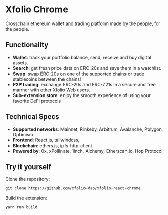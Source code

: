 # Xfolio Chrome

Crosschain ethereum wallet and trading platform made by the people, for the people.

## Functionality
* **Wallet**: track your portfolio balance, send, receive and buy digital assets.
* **Search**: get fresh price data on ERC-20s and save them in a watchlist.
* **Swap**: swap ERC-20s on one of the supported chains or trade stablecoins between the chains!
* **P2P trading**: exchange ERC-20s and ERC-721s in a secure and free manner with other Xfolio Web users.
* **Sub-extension store**: enjoy the smooth experience of using your favorite DeFi protocols

## Technical Specs
* **Supported networks**: Mainnet, Rinkeby, Arbitrum, Avalanche, Polygon, Optimism
* **Frontend**: React.js, tailwindcss, 
* **Blockchain**: ethers.js, ipfs-http-client
* **Powered by**: 0x, xPollinate, 1inch, Alchemy, Etherscan.io, Hop Protocol
  
## Try it yourself
Clone the repository:

```git clone https://github.com/xfolio-dao/xfolio-react-chrome```

Build the extension:

```yarn run build```